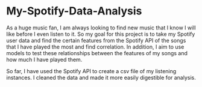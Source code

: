 # My-Spotify-Data-Analysis

As a huge music fan, I am always looking to find new music that I know I will like before I even listen to it. So my goal for this project is to take my Spotify user data and find the certain features from the Spotify API of the songs that I have played the most and find correlation. In addition, I aim to use models to test these relationships between the features of my songs and how much I have played them.

So far, I have used the Spotify API to create a csv file of my listening instances. I cleaned the data and made it more easily digestible for analysis.
